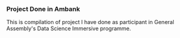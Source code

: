 ### Project Done in Ambank

This is compilation of project I have done as participant in General Assembly's Data Science Immersive programme. 


